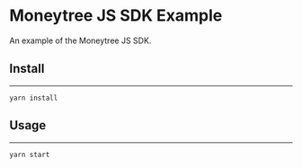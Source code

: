 # Moneytree JS SDK Example

An example of the Moneytree JS SDK.

## Install

---

`yarn install`

## Usage

---

`yarn start`
